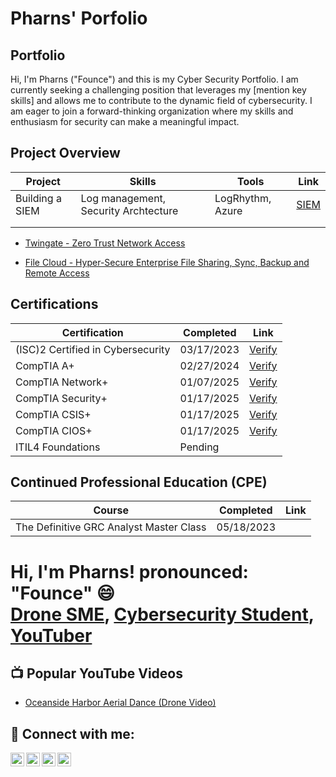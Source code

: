# Pharns' Porfolio

## Portfolio

Hi, I'm Pharns ("Founce") and this is my Cyber Security Portfolio. I am currently seeking a challenging position that leverages my [mention key skills] and allows me to contribute to the dynamic field of cybersecurity. I am eager to join a forward-thinking organization where my skills and enthusiasm for security can make a meaningful impact.


## Project Overview 
|     Project     |                 Skills                |     Tools       |      Link       |
| --------------- | ------------------------------------- | --------------- | --------------- |
| Building a SIEM | Log management, Security Archtecture  | LogRhythm, Azure|  [SIEM](https://github.com/iMentorYT/SIEM/tree/main)|
|                 |                                       |                 |                 |
|                 |                                       |                 |                 |

- [Twingate - Zero Trust Network Access](https://github.com/Pharns/Twingate-Lab)

- [File Cloud - Hyper-Secure Enterprise File Sharing, Sync, Backup and Remote Access](https://github.com/Pharns/Filecloud-Lab)

  
## Certifications 
|     Certification     |               Completed               |     Link       |
| --------------------  | -------------------------------------- | ---------------| 
| (ISC)2 Certified in Cybersecurity | 03/17/2023 | [Verify](https://www.coursera.org/account/accomplishments/specialization/7PXNLJBZX593)| 
| CompTIA A+     | 02/27/2024| [Verify](https://www.certmetrics.com/comptia/public/transcript.aspx?transcript=CJW653B2EFE11XS0)| 
| CompTIA Network+ | 01/07/2025 | [Verify](https://www.certmetrics.com/comptia/public/transcript.aspx?transcript=CJW653B2EFE11XS0) | 
| CompTIA Security+ | 01/17/2025 | [Verify](https://www.certmetrics.com/comptia/public/transcript.aspx?transcript=CJW653B2EFE11XS0) | 
| CompTIA CSIS+     | 01/17/2025 | [Verify](https://www.certmetrics.com/comptia/public/transcript.aspx?transcript=CJW653B2EFE11XS0) | 
| CompTIA CIOS+     | 01/17/2025 |  [Verify](https://www.certmetrics.com/comptia/public/transcript.aspx?transcript=CJW653B2EFE11XS0) | 
| ITIL4 Foundations | Pending |  | 



## Continued Professional Education (CPE)
|     Course    |               Completed               |     Link       |
|-----------------------|----------------------------------------|----------------|
|The Definitive GRC Analyst Master Class| 05/18/2023 |

<h1>Hi, I'm Pharns! pronounced: "Founce" 😄 <br/><a href="https://www.linkedin.com/in/pharns/">Drone SME</a>, <a href="https://github.com/Pharns">Cybersecurity Student</a>, <a href="https://youtube.com/@PharnsGenece?si=oKLRWZWFlMvSUvTo">YouTuber</a></h1>



<h2>📺 Popular YouTube Videos</h2>

- [Oceanside Harbor Aerial Dance (Drone Video) ](https://youtu.be/xxSVpFxjK00?si=F45V31UJdrDYh6Xu)

<h2> 🤳 Connect with me:</h2>

[<img align="left" alt="JoshMadakor | YouTube" width="22px" src="https://cdn.jsdelivr.net/npm/simple-icons@v3/icons/youtube.svg" />][youtube]
[<img align="left" alt="JoshMadakor | Twitter" width="22px" src="https://cdn.jsdelivr.net/npm/simple-icons@v3/icons/twitter.svg" />][twitter]
[<img align="left" alt="JoshMadakor | LinkedIn" width="22px" src="https://cdn.jsdelivr.net/npm/simple-icons@v3/icons/linkedin.svg" />][linkedin]
[<img align="left" alt="JoshMadakor | Instagram" width="22px" src="https://cdn.jsdelivr.net/npm/simple-icons@v3/icons/instagram.svg" />][instagram]

[twitter]: https://twitter.com/pharns
[youtube]: https://www.youtube.com/pharnsgenece
[instagram]: https://www.instagram.com/pharns/
[linkedin]:  https://www.linkedin.com/in/pharns/


<!--
**Pharns/Pharns** is a ✨ _special_ ✨ repository because its `README.md` (this file) appears on your GitHub profile.

Here are some ideas to get you started:

- 🔭 I’m currently working on ...
- 🌱 I’m currently learning ...
- 👯 I’m looking to collaborate on ...
- 🤔 I’m looking for help with ...
- 💬 Ask me about ...
- 📫 How to reach me: ...
- 😄 Pronouns: ...
- ⚡ Fun fact: ...
-->
